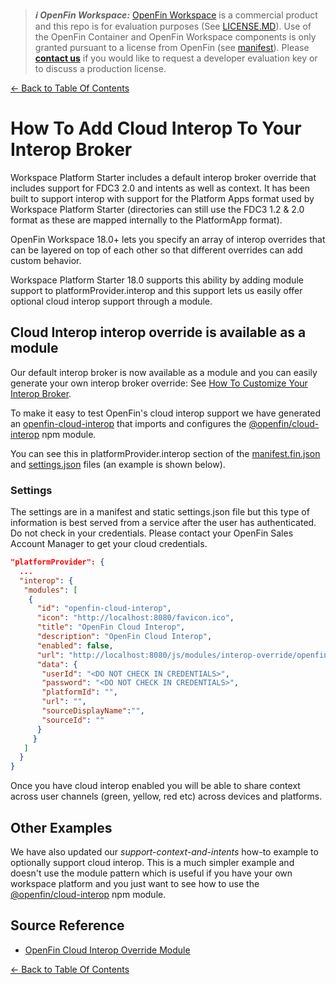 > **_:information_source: OpenFin Workspace:_** [OpenFin Workspace](https://www.openfin.co/workspace/) is a commercial product and this repo is for evaluation purposes (See [LICENSE.MD](../LICENSE.MD)). Use of the OpenFin Container and OpenFin Workspace components is only granted pursuant to a license from OpenFin (see [manifest](../public/manifest.fin.json)). Please [**contact us**](https://www.openfin.co/workspace/poc/) if you would like to request a developer evaluation key or to discuss a production license.

[<- Back to Table Of Contents](../README.md)

# How To Add Cloud Interop To Your Interop Broker

Workspace Platform Starter includes a default interop broker override that includes support for FDC3 2.0 and intents as well as context. It has been built to support interop with support for the Platform Apps format used by Workspace Platform Starter (directories can still use the FDC3 1.2 & 2.0 format as these are mapped internally to the PlatformApp format).

OpenFin Workspace 18.0+ lets you specify an array of interop overrides that can be layered on top of each other so that different overrides can add custom behavior.

Workspace Platform Starter 18.0 supports this ability by adding module support to platformProvider.interop and this support lets us easily offer optional cloud interop support through a module.

## Cloud Interop interop override is available as a module

Our default interop broker is now available as a module and you can easily generate your own interop broker override: See [How To Customize Your Interop Broker](./how-to-customize-your-interop-broker.md).

To make it easy to test OpenFin's cloud interop support we have generated an [openfin-cloud-interop](../client/src/modules/interop-override/openfin-cloud-interop/interop-override.ts) that imports and configures the [@openfin/cloud-interop](https://www.npmjs.com/package/@openfin/cloud-interop) npm module.

You can see this in platformProvider.interop section of the [manifest.fin.json](../public/manifest.fin.json) and [settings.json](../public/settings.json) files (an example is shown below).

### Settings

The settings are in a manifest and static settings.json file but this type of information is best served from a service after the user has authenticated. Do not check in your credentials. Please contact your OpenFin Sales Account Manager to get your cloud credentials.

```json
"platformProvider": {
  ...
  "interop": {
   "modules": [
    {
      "id": "openfin-cloud-interop",
      "icon": "http://localhost:8080/favicon.ico",
      "title": "OpenFin Cloud Interop",
      "description": "OpenFin Cloud Interop",
      "enabled": false,
      "url": "http://localhost:8080/js/modules/interop-override/openfin-cloud-interop.bundle.js",
      "data": {
       "userId": "<DO NOT CHECK IN CREDENTIALS>",
       "password": "<DO NOT CHECK IN CREDENTIALS>",
       "platformId": "",
       "url": "",
       "sourceDisplayName":"",
       "sourceId": ""
      }
     }
   ]
  }
}
```

Once you have cloud interop enabled you will be able to share context across user channels (green, yellow, red etc) across devices and platforms.

## Other Examples

We have also updated our _support-context-and-intents_ how-to example to optionally support cloud interop. This is a much simpler example and doesn't use the module pattern which is useful if you have your own workspace platform and you just want to see how to use the [@openfin/cloud-interop](https://www.npmjs.com/package/@openfin/cloud-interop) npm module.

## Source Reference

- [OpenFin Cloud Interop Override Module](../client/src/modules/interop-override/openfin-cloud-interop/)

[<- Back to Table Of Contents](../README.md)
